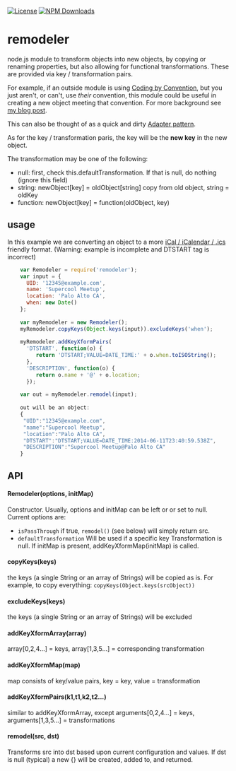 [![License](http://img.shields.io/badge/license-MIT-A31F34.svg)](https://github.com/MorganConrad/remodeler)
[![NPM Downloads](http://img.shields.io/npm/dm/remodeler.svg)](https://www.npmjs.org/package/remodeler)

# remodeler

node.js module to transform objects into new objects, by copying or renaming properties, but
also allowing for functional transformations.  These are provided via key / transformation pairs.

For example, if an outside module is using [Coding by Convention](http://en.wikipedia.org/wiki/Convention_over_configuration), but you just aren't, or can't, use _their_
convention, this module could be useful in creating a new object meeting that convention.  For more background see [my blog post](http://flyingspaniel.blogspot.com/2014/06/coding-by-convention-is-great.html).

This can also be thought of as a quick and dirty [Adapter pattern](http://en.wikipedia.org/wiki/Adapter_pattern).

As for the key / transformation paris, the key will be the __new key__ in the new object.

The transformation may be one of the following:
 *  null:     first, check this.defaultTransformation.  If that is null, do nothing (ignore this field)
 *  string:   newObject[key] = oldObject[string]   copy from old object, string = oldKey
 *  function: newObject[key] = function(oldObject, key)

## usage
In this example we are converting an object to a more [iCal / iCalendar / .ics](http://en.wikipedia.org/wiki/ICalendar) friendly format.  (Warning: example is incomplete and DTSTART tag is incorrect)

```javascript
    var Remodeler = require('remodeler');
    var input = { 
      UID: '12345@example.com',
      name: 'Supercool Meetup',
      location: 'Palo Alto CA',
      when: new Date()
    };
   
    var myRemodeler = new Remodeler();
    myRemodeler.copyKeys(Object.keys(input)).excludeKeys('when');
   
    myRemodeler.addKeyXformPairs(
      'DTSTART', function(o) {
         return 'DTSTART;VALUE=DATE_TIME:' + o.when.toISOString();
      },
      'DESCRIPTION', function(o) {
         return o.name + '@' + o.location;
      });
      
    var out = myRemodeler.remodel(input);
   
    out will be an object:
    {
     "UID":"12345@example.com",
     "name":"Supercool Meetup",
     "location":"Palo Alto CA",
     "DTSTART":"DTSTART;VALUE=DATE_TIME:2014-06-11T23:40:59.538Z",
     "DESCRIPTION":"Supercool Meetup@Palo Alto CA"
    }
```


## API

#### Remodeler(options, initMap)
Constructor.  Usually, options and initMap can be left or or set to null.
Current options are:
* `isPassThrough` if true, `remodel()` (see below) will simply return src.
* `defaultTransformation` Will be used if a specific key Transformation is null.
If initMap is present, addKeyXformMap(initMap) is called.

#### copyKeys(keys)
the keys (a single String or an array of Strings) will be copied as is.
For example, to copy everything:
   `copyKeys(Object.keys(srcObject))`

#### excludeKeys(keys)
the keys (a single String or an array of Strings) will be excluded

#### addKeyXformArray(array)
array[0,2,4...] = keys, array[1,3,5...] = corresponding transformation

#### addKeyXformMap(map)
map consists of key/value pairs, key = key, value = transformation

#### addKeyXformPairs(k1,t1,k2,t2...)
similar to addKeyXformArray, except arguments[0,2,4...] = keys, arguments[1,3,5...] = transformations

#### remodel(src, dst)
Transforms src into dst based upon current configuration and values.  If dst is null (typical) a new {} will be created, added to, and returned.

